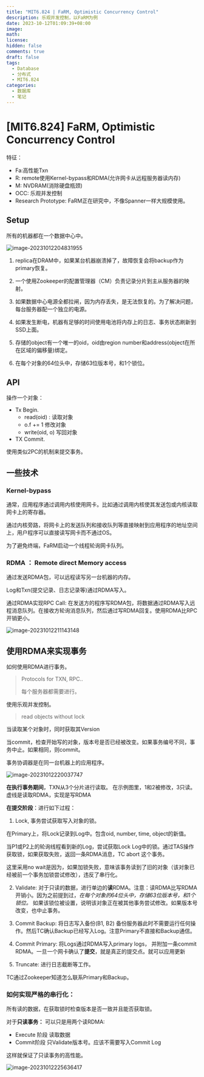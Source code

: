 ```yaml
---
title: "MIT6.824 | FaRM, Optimistic Concurrency Control"
description: 乐观并发控制，以FaRM为例
date: 2023-10-12T01:09:39+08:00
image: 
math: 
license: 
hidden: false
comments: true
draft: false
tags:
  - Database
  - 分布式
  - MIT6.824
categories:
  - 数据库
  - 笔记
---
```


# [MIT6.824] FaRM, Optimistic Concurrency Control

特征：

- Fa:高性能Txn
- R:  remote使用Kernel-bypass和RDMA(允许网卡从远程服务器读内存)
- M: NVDRAM(消除硬盘瓶颈)
- OCC: 乐观并发控制
- Research Prototype: FaRM正在研究中，不像Spanner一样大规模使用。

## Setup

所有的机器都在一个数据中心中。

![image-20231012204831955](blogimage-20231012204831955.png)

1. replica在DRAM中，如果某台机器崩溃掉了，故障恢复会将backup作为primary恢复。

2. 一个使用Zookeeper的配置管理器（CM）负责记录分片到主从服务器的映射。



3. 如果数据中心电源全都拉闸，因为内存丢失，是无法恢复的。为了解决问题，每台服务器配一个独立的电源。



4. 如果发生断电，机器有足够的时间使用电池将内存上的日志、事务状态刷新到SSD上面。



5. 存储的object有一个唯一的oid，oid由region number和address(object在所在区域的偏移量)绑定。

6. 在每个对象的64位头中，存储63位版本号，和1个锁位。

## API

操作一个对象：

- Tx Begin.
  - read(oid) : 读取对象
  - o.f += 1 修改对象
  - write(oid, o) 写回对象
- TX Commit.

使用类似2PC的机制来提交事务。

## 一些技术

### Kernel-bypass

通常，应用程序通过调用内核使用网卡。比如通过调用内核使其发送包或内核读取网卡上的寄存器。

通过内核旁路，将网卡上的发送队列和接收队列等直接映射到应用程序的地址空间上，用户程序可以直接读写网卡而不通过OS。

为了避免终端，FaRM启动一个线程轮询网卡队列。

 

### RDMA ： Remote direct Memory access

通过发送RDMA包，可以远程读写另一台机器的内存。



Log和Txn(提交记录、日志记录等)通过RDMA写入。



通过RDMA实现RPC Call: 在发送方的程序写RDMA包，将数据通过RDMA写入远程消息队列。在接收方轮询消息队列，然后通过写RDMA回复。使用RDMA比RPC开销更小。

![image-20231012211143148](blogimage-20231012211143148.png)

## 使用RDMA来实现事务

如何使用RDMA进行事务。

> Protocols for TXN, RPC..
>
> 每个服务器都需要进行。

使用乐观并发控制。

> read objects without lock

当读取某个对象时，同时获取其Version

当commit，检查开始写的对象，版本号是否已经被改变。如果事务编号不同，事务中止。如果相同，则commit。



事务协调器是在同一台机器上的应用程序。

![image-20231012220037747](blogimage-20231012220037747.png)

**在执行事务期间**，TXN从3个分片进行读取。 在示例图里，1和2被修改，3只读。虚线是读取RDMA，实现是写RDMA

**在提交阶段**：进行如下过程：

1. Lock, 事务尝试获取写入对象的锁。

在Primary上，将Lock记录到Log中。包含oid, number, time, object的新值。

当P1或P2上的轮询线程看到新的Log，尝试获取Lock Log中的锁。通过TAS操作获取锁，如果获取失败，返回一条RDMA消息，TC abort 这个事务。

这里采用no wait是因为，如果加锁失败，意味该事务读到了旧的对象（该对象已经被前一个事务加锁尝试修改），违反了串行化。 

2. Validate: 对于只读的数据，进行单边的**读**RDMA。注意：读RDMA比写RDMA开销小。因为之前提到过，*在每个对象的64位头中，存储63位版本号，和1个锁位。* 如果该锁位被设置，说明该对象正在被其他事务尝试修改。如果版本号改变，也中止事务。 

3. Commit Backup: 将日志写入备份(B1, B2) 备份服务器此时不需要运行任何操作。然后TC确认Backup已经写入Log。注意Primary不直接和Backup通信。
4. Commit Primary: 将Logs通过RDMA写入primary logs， 并附加一条commit RDMA。一旦一个网卡确认了**提交**，就是真正的提交点。就可以应用更新

5. Truncate: 进行日志截断等工作。

  

TC通过Zookeeper知道怎么联系Primary和Backup。

###  **如何实现严格的串行化：**

所有读的数据，在获取锁时检查版本是否一致并且能否获取锁。

对于**只读事务：** 可以只是用两个读RDMA:

- Execute 阶段 读取数据
- Commit阶段 只Validate版本号。应该不需要写入Commit Log

这样就保证了只读事务的高性能。

![image-20231012225636417](blogimage-20231012225636417.png)